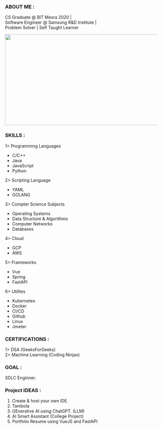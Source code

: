 ### ABOUT ME :
   CS Graduate @ BIT Mesra 2020 |<br>
   Software Engineer @ Samsung R&D Institute | <br>
   Problem Solver | Self Taught Learner <br>
   
<img width="700" height="300" src="https://media4.giphy.com/media/qgQUggAC3Pfv687qPC/giphy.gif?cid=ecf05e47km6li6r0513am5tgs3onm1jiz5g6m89mkddyv3wt&rid=giphy.gif&ct=g">

### SKILLS :
1> Programming Languages
   - C/C++
   - Java
   - JavaScript
   - Python
   
2> Scripting Language
   - YAML
   - GOLANG
   
3> Compter Science Subjects 
   - Operating Systems
   - Data Structure & Algorithms
   - Computer Networks
   - Databases
     
4> Cloud
   - GCP
   - AWS

5> Frameworks
   - Vue
   - Spring
   - FastAPI

6> Utilites
   - Kubernetes
   - Docker
   - CI/CD
   - Github
   - Linux
   - Jmeter
   
### CERTIFICATIONS : 
1> DSA (GeeksForGeeks) <br>
2> Machine Learning (Coding Ninjas)

### GOAL :  
SDLC Enginner.

### Project IDEAS :
1. Create & host your own IDE.
2. Tambola
3. GEnerative AI using ChatGPT. (LLM)
4. AI Smart Assistant (College Project)
5. Portfolio Resume using VueJS and FastAPI

